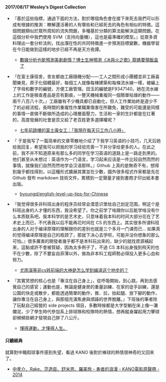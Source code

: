 #### 2017/08/17 Wesley’s Digest Collection

- 『基於這些指標，通過下面的方法，對於哪個角色會在接下來死去我們可以形成有根據的推測：瞭解還活著的人有哪些和已經死去的角色有相似的特徵。這個問題類似於眾所周知的流失問題，多種基於分類的算法能解決這類問題。在這個分析中我們使用 SVM（支持向量機），這也是最準確的模型。』從眾多資料理出一套分析法則，找出潛在性的共同特徵進一步預測目標變數，機器學習在今日能做到這樣的地步已經不再是天方夜譚。
  - [數據分析也能預測美劇劇情？博士生神預測《冰與火之歌》龍媽要領飯盒了](https://buzzorange.com/techorange/2017/08/02/predict-game-of-thrones-character-dead/)
  
- 『在富士康宿舍，舍友都由工廠隨機分配——工人之間形成小團體並非工廠喜聞樂見，原子化個體最好，每個工人就像每棟建築和每條流水線一樣，被編上了字母和數字的編號，方便工廠管理。田玉的編號是F9347140。她在流水線上的工作是檢查產品是否有劃痕，一整天機械重複同一個簡單枯燥的動作——兩千八百八十次。』工廠雖有不少機具都已自動化，但人工作業始終是道少不了的必經流程，長時間的重複性作業職業傷害在所難免，難受的可能還是同樣的事情一直做不斷做所造成的心理層面壓力，生活和一家的生計都是在扛著的，高度發展的社會是否又給了老百姓更多選擇權呢？
  - [七年前跳樓的富士康女工：「我現在每天只工作八小時」](https://theinitium.com/article/20170802-mainland-Foxconn-factorygirl/)
  
- 『 于是我写了一篇简单的文章零散地介绍了下我学习英语的小技巧，几天后她给我回复，希望我可以把我的学习经验完善一下并分享给更多的人。在此之前，我不并不知道原来有那么多的同学在学习英语的道路上是一路走到黑的。 他们甚至从未想过：英语作为一门语言，学习起来应该是一件比较自然而然的事情，就像我们自然而然地学会汉语那样。』Github 上真的是無奇不有，想得到幾乎都找得到，以這種形式擴展其實並在少數，國外很多程式作家都是先在 Github 發布 markdown 技術文件，累積到一定聲量才接到書商才印出紙本書出版。
  - [byoungd/english-level-up-tips-for-Chinese](https://github.com/byoungd/english-level-up-tips-for-Chinese)
  
- 『我觉得很多非科班出身的程序员经常会潜意识里给自己划定范围，啊这个是科班出身的人才懂的东西，我没希望了。你之前学了啥跟你以后能学啥没有什么本质联系吧。我本科学的是艺术史，只意味着我本科的时间大部分花在了艺术史上而已，不代表我以后不能再花时间在 CS 的东西上。其实很多所谓科班出身的人对于编译原理的理解跟你的差别也就是三个多月一门课而已... 如果真的觉得编译原理是自己的瓶颈了，那就下决心去学呗，可能并没你想象的那么可怕。』很多厲害的開發者幾乎都不是本科玩出來的，缺少的就找資源補起來，這點或許不會被質疑，因為太多例子了，不過 CS 本科出身強到飛天的也不在少數，除了不要妄自菲薄以外，做為非本科工程師勢必得投入更多心血和努力。
  - [尤雨溪等非cs转前端的大神是怎么学到编译这个地步的？](https://www.zhihu.com/question/53539039)


- 『其實冥想的核心也是「專注在自己身上」，從呼吸開始，到心跳，再到去感覺自己的感官；運動也是，無論是健身房的重量訓練、在家的徒手訓練，還是公園的快走或散步，都能透過簡單的動作，推、拉，抬起腿、放下腳的動作，讓你專注在自己身上，與那個充滿焦慮與煩躁的世界脫離。』下班後的筆者除了玩點自己經營的 side projects 項目，多數時候都是大字型躺在床上像一灘爛泥，少了學生時代參加系上排球隊和校隊時的熱情，想再縱身躍起用力擊球卻頻頻掛網才發現自己胖了八公斤。
  - [懂得運動，才懂得人生。](https://medium.com/y-pointer/%E6%87%82%E5%BE%97%E9%81%8B%E5%8B%95-%E6%89%8D%E6%87%82%E5%BE%97%E4%BA%BA%E7%94%9F-28eaa45210da)





#### 只聽經典
就算對中職假球事件感到失望，看過 KANO 後對於棒球的熱情很神奇的又回來了。
- [中孝介、Rake、范逸臣、舒米恩、羅美玲 - 勇者的浪漫 - KANO電影原聲帶 - 2014](https://www.youtube.com/watch?v=u0rgcWyuQbY)